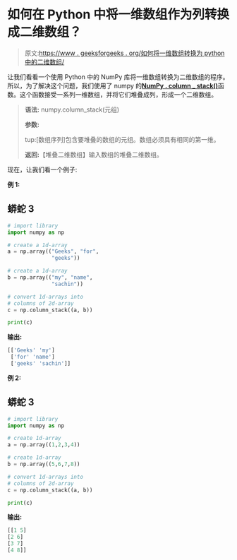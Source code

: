 # 如何在 Python 中将一维数组作为列转换成二维数组？

> 原文:[https://www . geeksforgeeks . org/如何将一维数组转换为 python 中的二维数组/](https://www.geeksforgeeks.org/how-to-convert-1-d-arrays-as-columns-into-a-2-d-array-in-python/)

让我们看看一个使用 Python 中的 NumPy 库将一维数组转换为二维数组的程序。所以，为了解决这个问题，我们使用了 numpy 的[**NumPy . column _ stack()**](https://www.geeksforgeeks.org/numpy-column_stack-in-python/)函数。这个函数接受一系列一维数组，并将它们堆叠成列，形成一个二维数组。

> **语法:** numpy.column_stack(元组)
> 
> **参数:**
> 
> tup:[数组序列]包含要堆叠的数组的元组。数组必须具有相同的第一维。
> 
> **返回:**【堆叠二维数组】输入数组的堆叠二维数组。

现在，让我们看一个例子:

**例 1:**

## 蟒蛇 3

```py
# import library
import numpy as np

# create a 1d-array
a = np.array(("Geeks", "for",
              "geeks"))

# create a 1d-array
b = np.array(("my", "name",
              "sachin"))

# convert 1d-arrays into
# columns of 2d-array
c = np.column_stack((a, b))

print(c)
```

**输出:**

```py
[['Geeks' 'my']
 ['for' 'name']
 ['geeks' 'sachin']]
```

**例 2:**

## 蟒蛇 3

```py
# import library
import numpy as np

# create 1d-array
a = np.array((1,2,3,4))

# create 1d-array
b = np.array((5,6,7,8))

# convert 1d-arrays into
# columns of 2d-array
c = np.column_stack((a, b)) 

print(c)
```

**输出:**

```py
[[1 5]
[2 6]
[3 7]
[4 8]]
```
